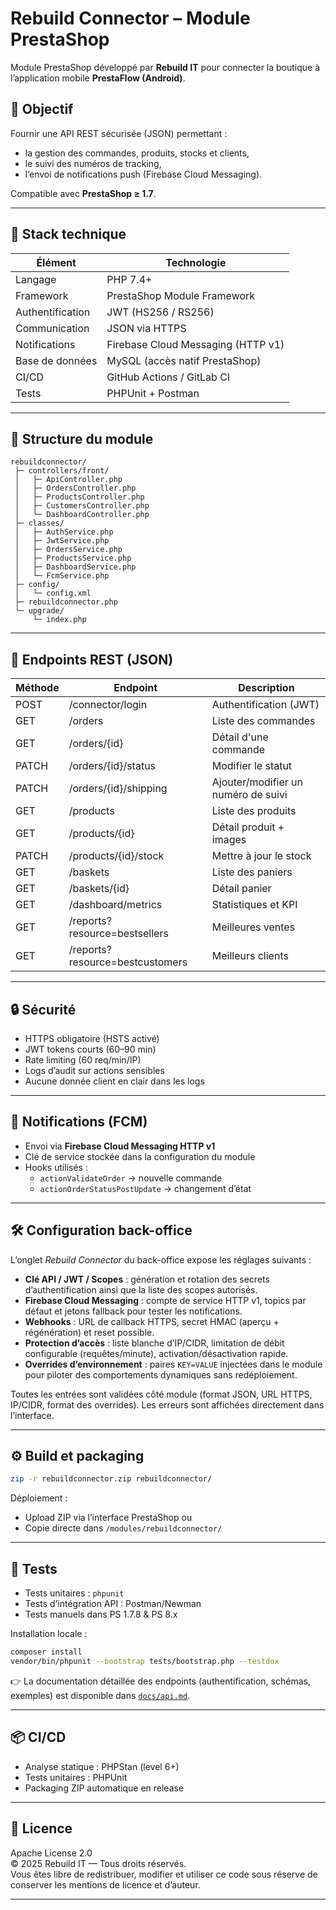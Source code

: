 # Rebuild Connector – Module PrestaShop

Module PrestaShop développé par **Rebuild IT** pour connecter la boutique à l’application mobile **PrestaFlow (Android)**.

## 🚀 Objectif

Fournir une API REST sécurisée (JSON) permettant :
- la gestion des commandes, produits, stocks et clients,
- le suivi des numéros de tracking,
- l’envoi de notifications push (Firebase Cloud Messaging).

Compatible avec **PrestaShop ≥ 1.7**.

---

## 🧩 Stack technique

| Élément | Technologie |
|----------|-------------|
| Langage | PHP 7.4+ |
| Framework | PrestaShop Module Framework |
| Authentification | JWT (HS256 / RS256) |
| Communication | JSON via HTTPS |
| Notifications | Firebase Cloud Messaging (HTTP v1) |
| Base de données | MySQL (accès natif PrestaShop) |
| CI/CD | GitHub Actions / GitLab CI |
| Tests | PHPUnit + Postman |

---

## 📁 Structure du module

```
rebuildconnector/
 ├─ controllers/front/
 │   ├─ ApiController.php
 │   ├─ OrdersController.php
 │   ├─ ProductsController.php
 │   ├─ CustomersController.php
 │   └─ DashboardController.php
 ├─ classes/
 │   ├─ AuthService.php
 │   ├─ JwtService.php
 │   ├─ OrdersService.php
 │   ├─ ProductsService.php
 │   ├─ DashboardService.php
 │   └─ FcmService.php
 ├─ config/
 │   └─ config.xml
 ├─ rebuildconnector.php
 └─ upgrade/
     └─ index.php
```

---

## 🔗 Endpoints REST (JSON)

| Méthode | Endpoint | Description |
|----------|-----------|-------------|
| POST | /connector/login | Authentification (JWT) |
| GET | /orders | Liste des commandes |
| GET | /orders/{id} | Détail d'une commande |
| PATCH | /orders/{id}/status | Modifier le statut |
| PATCH | /orders/{id}/shipping | Ajouter/modifier un numéro de suivi |
| GET | /products | Liste des produits |
| GET | /products/{id} | Détail produit + images |
| PATCH | /products/{id}/stock | Mettre à jour le stock |
| GET | /baskets | Liste des paniers |
| GET | /baskets/{id} | Détail panier |
| GET | /dashboard/metrics | Statistiques et KPI |
| GET | /reports?resource=bestsellers | Meilleures ventes |
| GET | /reports?resource=bestcustomers | Meilleurs clients |

---

## 🔒 Sécurité

- HTTPS obligatoire (HSTS activé)
- JWT tokens courts (60–90 min)
- Rate limiting (60 req/min/IP)
- Logs d’audit sur actions sensibles
- Aucune donnée client en clair dans les logs

---

## 🔔 Notifications (FCM)

- Envoi via **Firebase Cloud Messaging HTTP v1**
- Clé de service stockée dans la configuration du module
- Hooks utilisés :
  - `actionValidateOrder` → nouvelle commande
  - `actionOrderStatusPostUpdate` → changement d’état

---

## 🛠️ Configuration back-office

L’onglet *Rebuild Connector* du back-office expose les réglages suivants :

- **Clé API / JWT / Scopes** : génération et rotation des secrets d’authentification ainsi que la liste des scopes autorisés.
- **Firebase Cloud Messaging** : compte de service HTTP v1, topics par défaut et jetons fallback pour tester les notifications.
- **Webhooks** : URL de callback HTTPS, secret HMAC (aperçu + régénération) et reset possible.
- **Protection d’accès** : liste blanche d’IP/CIDR, limitation de débit configurable (requêtes/minute), activation/désactivation rapide.
- **Overrides d’environnement** : paires `KEY=VALUE` injectées dans le module pour piloter des comportements dynamiques sans redéploiement.

Toutes les entrées sont validées côté module (format JSON, URL HTTPS, IP/CIDR, format des overrides). Les erreurs sont affichées directement dans l’interface.

---

## ⚙️ Build et packaging

```bash
zip -r rebuildconnector.zip rebuildconnector/
```

Déploiement :
- Upload ZIP via l’interface PrestaShop ou
- Copie directe dans `/modules/rebuildconnector/`

---

## 🧪 Tests

- Tests unitaires : `phpunit`
- Tests d’intégration API : Postman/Newman
- Tests manuels dans PS 1.7.8 & PS 8.x

Installation locale :

```bash
composer install
vendor/bin/phpunit --bootstrap tests/bootstrap.php --testdox
```

👉 La documentation détaillée des endpoints (authentification, schémas, exemples) est disponible dans [`docs/api.md`](docs/api.md).

---

## 📦 CI/CD

- Analyse statique : PHPStan (level 6+)
- Tests unitaires : PHPUnit
- Packaging ZIP automatique en release

---

## 🪪 Licence

Apache License 2.0  
© 2025 Rebuild IT — Tous droits réservés.  
Vous êtes libre de redistribuer, modifier et utiliser ce code sous réserve de conserver les mentions de licence et d’auteur.

---
